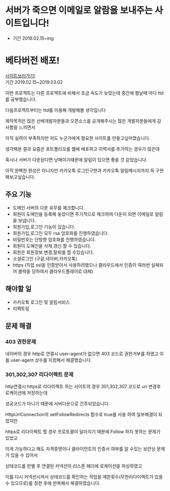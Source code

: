 # 서버가 죽으면 이메일로 알람을 보내주는 사이트입니다!
* 기간 2019.02.15~ing
# 베타버전 배포!
[사이트보러가기!](https://serverchecker.shop/)  
기간 2019.02.15~2019.03.02  

이번 프로젝트는 다른 프로젝트에 비해서 조금 속도가 늦었는데 중간에 짬날때 마다 ttd를 공부했습니다. 

다음프로젝트부터는 ttd를 이용해 개발해볼 생각입니다

제작목적은 많은 선배개발자분들과 오픈소스를 공개해주시는 많은 개발자분들에게 감사함을 느끼면서

아직 실력이 부족하지만 저도 누군가에게 필요한 사이트를 만들고싶어졌습니다.

생각해본 결과 요즘은 포트폴리오를 웹에 배포하고 이력서를 추가하는 경우가 많은데 

혹시나 서버가 다운된다면 낭패이기때문에 알림이 있으면 좋을 것 같았습니다.

아직 완벽한 완성은 아니지만 카카오톡 로그인구현과 카카오톡 알림메시지까지 꼭 구현해보고싶습니다.

## 주요 기능
* 도메인 서버의 다운 유무를 체크합니다.
* 회원이 도메인을 등록해 놓았다면 주기적으로 체크하여 다운이 되면 이메일로 알림을 보냅니다. 
* 회원가입,로그인 기능이 있습니다.
* 회원가입,로그인 모두 rsa 암호화를 진행하였습니다.
* 비밀번호는 단방향 암호화를 진행하였습니다.
* 회원이 도메인을 삭제,갱신 할 수 있습니다.
* 회원은 회원정보 변경,탈퇴를 할 수있습니다.
* 소셜로그인 (구글,네이버,카카오톡)
* https (직접 ssl을 인증받아서 사용하려했으나 클라우드에서 인증이 여러번 실패되어 블락을 당하여서 클라우드플레어로 대체)

## 해야할 일
* 카카오톡 로그인 및 알림서비스
* 리팩토링

## 문제 해결

### 403 권한문제
네이버의 경우 http로 연결시 user-agent가 없으면 403 코드로 권한거부를 하였고 이를 user-agent  상수를 지정해서 해결했습니다.

### 301,302,307 리다이렉트 문제
http연결시 https로 리다이렉트 하는 사이트의 경우 301,302,307 코드로 uri 변경후 로케이션에 저장하는데 

성공코드가 아니기 때문에 서버다운으로 간주되었습니다.

HttpUrlConnection의 setFollowRedirects 함수로 true를 사용 하여 일부해결이 되었지만 

https로 리다이렉트 할 경우 프로토콜이 달라지기 때문에 Follow 하지 못하는 문제가 있었고

이게 가능하다고 해도 자격증명이나 클라이언트의 인증서 여부를 알 수있는  보안상 문제가 있을 수 있어서

상태코드를 판별 후 연결된 커넥션의 리스폰 헤더에 로케이션을 파싱하였고 

이를 다시 커넥션시켜서 상태코드를 확인하는 작업을 제한횟수(무한리다이렉트가 있을 수 있으므로)를 정한 후에 반복해서 해결하였습니다. 

